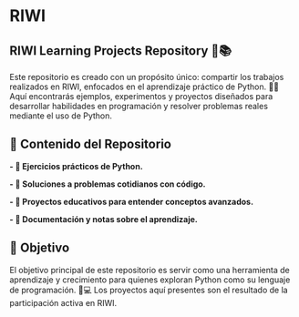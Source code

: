# **RIWI**

## **RIWI Learning Projects Repository 🐍📚**

Este repositorio es creado con un propósito único: compartir los trabajos realizados en RIWI, enfocados en el aprendizaje práctico de Python. 🧠✨ Aquí encontrarás ejemplos, experimentos y proyectos diseñados para desarrollar habilidades en programación y resolver problemas reales mediante el uso de Python.

## **📁 Contenido del Repositorio**

   **- 📝 Ejercicios prácticos de Python.**

   **- 🔧 Soluciones a problemas cotidianos con código.**

   **- 🚀 Proyectos educativos para entender conceptos avanzados.**

   **- 📖 Documentación y notas sobre el aprendizaje.**

## **🎯 Objetivo**

El objetivo principal de este repositorio es servir como una herramienta de aprendizaje y crecimiento para quienes exploran Python como su lenguaje de programación. 🐍💻 Los proyectos aquí presentes son el resultado de la participación activa en RIWI.
